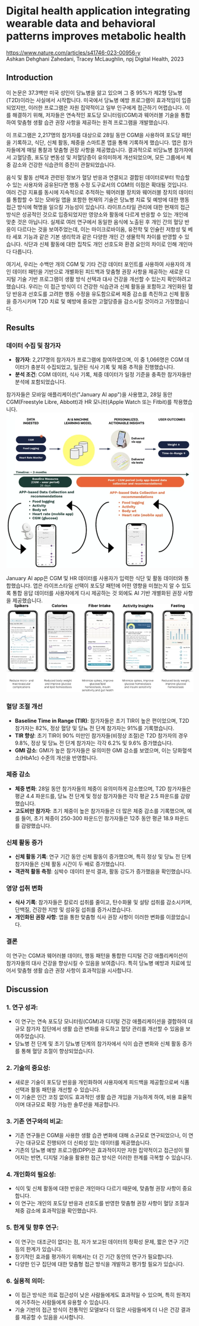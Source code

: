 # Digital health application integrating wearable data and behavioral patterns improves metabolic health
https://www.nature.com/articles/s41746-023-00956-y  
Ashkan Dehghani Zahedani, Tracey McLaughlin, npj Digital Health, 2023

## Introduction

이 논문은 37.3백만 미국 성인이 당뇨병을 앓고 있으며 그 중 95%가 제2형 당뇨병(T2D)이라는 사실에서 시작합니다. 미국에서 당뇨병 예방 프로그램이 효과적임이 입증되었지만, 이러한 프로그램은 자원 집약적이고 일부 인구에게 접근하기 어렵습니다. 이를 해결하기 위해, 저자들은 연속적인 포도당 모니터링(CGM)과 웨어러블 기술을 통합하여 맞춤형 생활 습관 권장 사항을 제공하는 원격 프로그램을 개발했습니다.

이 프로그램은 2,217명의 참가자를 대상으로 28일 동안 CGM을 사용하여 포도당 패턴을 기록하고, 식단, 신체 활동, 체중을 스마트폰 앱을 통해 기록하게 했습니다. 앱은 참가자들에게 매일 통찰과 맞춤형 권장 사항을 제공했습니다. 결과적으로 비당뇨병 참가자에서 고혈당증, 포도당 변동성 및 저혈당증이 유의미하게 개선되었으며, 모든 그룹에서 체중 감소와 건강한 식습관의 증진이 관찰되었습니다.

음식 및 활동 선택과 관련된 정보가 혈당 반응과 연결되고 결합된 데이터로부터 학습할 수 있는 사용자와 공유된다면 행동 수정 도구로서의 CGM의 이점은 확대될 것입니다. 여러 건강 지표를 동시에 지속적으로 추적하는 웨어러블 장치와 웨어러블 장치의 데이터를 통합할 수 있는 모바일 앱을 포함한 현재의 기술은 당뇨병 치료 및 예방에 대한 행동 접근 방식에 혁명을 일으킬 가능성이 있습니다. 라이프스타일 관리에 대한 현재의 접근 방식은 성공적인 것으로 입증되었지만 영양소와 활동에 다르게 반응할 수 있는 개인에 맞춘 것은 아닙니다. 실제로 여러 연구에서 동일한 음식에 노출된 후 개인 간의 혈당 반응이 다르다는 것을 보여주었는데, 이는 마이크로바이옴, 유전학 및 인슐린 저항성 및 베타 세포 기능과 같은 기본 생리학과 같은 다양한 개인 간 생물학적 차이를 반영할 수 있습니다. 식단과 신체 활동에 대한 집착도 개인 선호도와 환경 요인의 차이로 인해 개인마다 다릅니다.

여기서, 우리는 수백만 개의 CGM 및 기타 건강 데이터 포인트를 사용하여 사용자의 개인 데이터 패턴을 기반으로 개별화된 피드백과 맞춤형 권장 사항을 제공하는 새로운 디지털 기술 기반 프로그램이 생활 방식 선택과 대사 건강을 개선할 수 있는지 확인하려고 했습니다. 우리는 이 접근 방식이 더 건강한 식습관과 신체 활동을 포함하고 개인화된 혈당 반응과 선호도를 고려한 행동 수정을 유도함으로써 체중 감소를 촉진하고 신체 활동을 증가시키며 T2D 치료 및 예방에 중요한 고혈당증을 감소시킬 것이라고 가정했습니다.

## Results

### 데이터 수집 및 참가자
- **참가자**: 2,217명의 참가자가 프로그램에 참여하였으며, 이 중 1,066명은 CGM 데이터가 충분히 수집되었고, 일관된 식사 기록 및 체중 추적을 진행했습니다.
- **분석 조건**: CGM 데이터, 식사 기록, 체중 데이터가 일정 기준을 충족한 참가자들만 분석에 포함되었습니다.

참가자들은 모바일 애플리케이션("January AI app")을 사용했고, 28일 동안 CGM(Freestyle Libre, Abbott)과 HR 모니터(Apple Watch 또는 Fitbit)를 착용했습니다.
![Fig1](./digital_health_application/Fig1.jpg)  

January AI app은 CGM 및 HR 데이터를 사용자가 입력한 식단 및 활동 데이터와 통합했습니다. 앱은 라이프스타일 선택이 포도당 패턴에 어떤 영향을 미쳤는지 알 수 있도록 통합 응답 데이터를 사용자에게 다시 제공하는 것 외에도 AI 기반 개별화된 권장 사항을 제공했습니다.
![Fig2](./digital_health_application/Fig2.jpg)  
### 혈당 조절 개선
- **Baseline Time in Range (TIR)**: 참가자들은 초기 TIR이 높은 편이었으며, T2D 참가자는 82%, 정상 혈당 및 당뇨 전 단계 참가자는 91%를 기록했습니다.
- **TIR 향상**: 초기 TIR이 90% 미만인 참가자들(비정상 조절)은 T2D 참가자의 경우 9.8%, 정상 및 당뇨 전 단계 참가자는 각각 6.2% 및 9.6% 증가했습니다.
- **GMI 감소**: GMI가 높은 참가자들은 유의미한 GMI 감소를 보였으며, 이는 당화혈색소(HbA1c) 수준의 개선을 반영합니다.

### 체중 감소
- **체중 변화**: 28일 동안 참가자들의 체중이 유의미하게 감소했으며, T2D 참가자들은 평균 4.4 파운드를, 당뇨 전 단계 및 정상 참가자들은 각각 평균 2.5 파운드를 감량했습니다.
- **고도비만 참가자**: 초기 체중이 높은 참가자들은 더 많은 체중 감소를 기록했으며, 예를 들어, 초기 체중이 250-300 파운드인 참가자들은 12주 동안 평균 18.9 파운드를 감량했습니다.

### 신체 활동 증가
- **신체 활동 기록**: 연구 기간 동안 신체 활동이 증가했으며, 특히 정상 및 당뇨 전 단계 참가자들은 신체 활동 시간이 두 배로 증가했습니다.
- **객관적 활동 측정**: 심박수 데이터 분석 결과, 활동 강도가 증가했음을 확인했습니다.

### 영양 섭취 변화
- **식사 기록**: 참가자들은 칼로리 섭취를 줄이고, 탄수화물 및 설탕 섭취를 감소시키며, 단백질, 건강한 지방 및 섬유질 섭취를 증가시켰습니다.
- **개인화된 권장 사항**: 앱을 통한 맞춤형 식사 권장 사항이 이러한 변화를 이끌었습니다.

### 결론
이 연구는 CGM과 웨어러블 데이터, 행동 패턴을 통합한 디지털 건강 애플리케이션이 참가자들의 대사 건강을 향상시킬 수 있음을 보여줍니다. 특히 당뇨병 예방과 치료에 있어서 맞춤형 생활 습관 권장 사항이 효과적임을 시사합니다.

## Discussion

### 1. **연구 성과**:
   - 이 연구는 연속 포도당 모니터링(CGM)과 디지털 건강 애플리케이션을 결합하여 대규모 참가자 집단에서 생활 습관 변화를 유도하고 혈당 관리를 개선할 수 있음을 보여주었습니다.
   - 당뇨병 전 단계 및 초기 당뇨병 단계의 참가자에서 식이 습관 변화와 신체 활동 증가를 통해 혈당 조절이 향상되었습니다.

### 2. **기술의 중요성**:
   - 새로운 기술이 포도당 반응을 개인화하여 사용자에게 피드백을 제공함으로써 식품 선택과 활동 패턴을 개선할 수 있습니다.
   - 이 기술은 인간 코칭 없이도 효과적인 생활 습관 개입을 가능하게 하여, 비용 효율적이며 대규모로 확장 가능한 솔루션을 제공합니다.

### 3. **기존 연구와의 비교**:
   - 기존 연구들은 CGM을 사용한 생활 습관 변화에 대해 소규모로 연구되었으나, 이 연구는 대규모로 진행되어 더 신뢰성 있는 데이터를 제공했습니다.
   - 기존의 당뇨병 예방 프로그램(DPP)은 효과적이지만 자원 집약적이고 접근성이 떨어지는 반면, 디지털 기술을 활용한 접근 방식은 이러한 한계를 극복할 수 있습니다.

### 4. **개인화의 필요성**:
   - 식이 및 신체 활동에 대한 반응은 개인마다 다르기 때문에, 맞춤형 권장 사항이 중요합니다.
   - 이 연구는 개인의 포도당 반응과 선호도를 반영한 맞춤형 권장 사항이 혈당 조절과 체중 감소에 효과적임을 확인했습니다.

### 5. **한계 및 향후 연구**:
   - 이 연구는 대조군이 없다는 점, 자가 보고된 데이터의 정확성 문제, 짧은 연구 기간 등의 한계가 있습니다.
   - 장기적인 효과를 평가하기 위해서는 더 긴 기간 동안의 연구가 필요합니다.
   - 다양한 인구 집단에 대한 맞춤형 접근 방식을 개발하고 평가할 필요가 있습니다.

### 6. **실용적 의미**:
   - 이 접근 방식은 의료 접근성이 낮은 사람들에게도 효과적일 수 있으며, 특히 원격지에 거주하는 사람들에게 유용할 수 있습니다.
   - 기술 기반의 접근 방식이 전통적인 모델보다 더 많은 사람들에게 더 나은 건강 결과를 제공할 수 있음을 시사합니다.
